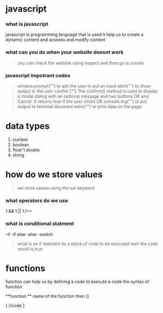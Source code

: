 # javascript 
### what is javascript 
javascript is programming language that is used it help us to create a dynamic content and acssess and modify content
### what can you do when your website doesnt work 
> you can check the website using inspect and then go to consle
### javascript impotrant codes
> window.prompt("") to ask the user to put an input
alert("") to show output to the user
confim ("") The confirm() method is used to display a modal dialog with an optional message and two buttons OK and Cancel. It returns true if the user clicks OK
console.log("") to put output to terminal
dociment.wtire("") to print data on the page
#  data types
1. number
1. boolean
1. float
1.double
1. string
#  how do we store values 
> we store values using the var keyword 
### what operators  do we use
1.&&
1.||
1.!==
### what is conditional statment
-if
-if else
-else
-switch
> what is an if statment its a block of code to be executed weh the code result is true

# functions
function can help us by defining a code to execute a code 
the syntax of function 

**function ** name of the function then ()

{
//code
}



